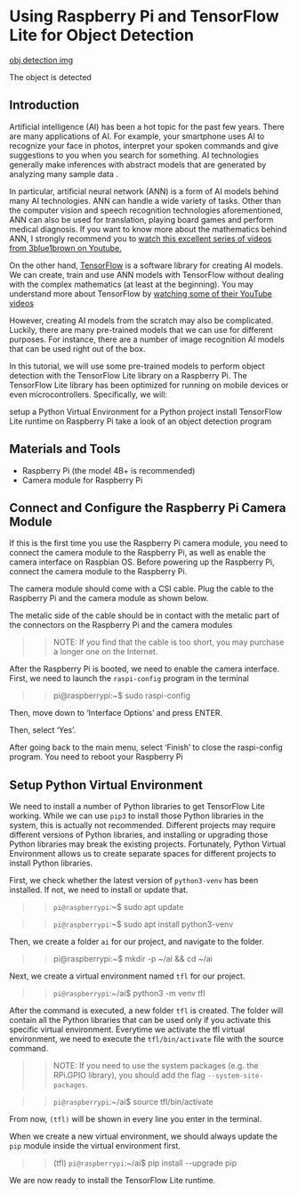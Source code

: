 # Using Raspberry Pi and TensorFlow Lite for Object Detection

[obj detection img](https://gpiocc.github.io/learn/assets/post/2020-04-18-martin-ku-using-raspberry-pi-and-tensorflow-lite-for-object-detection/object-detected.png#center)

  The object is detected

## Introduction

Artificial intelligence (AI) has been a hot topic for the past few years. There are many applications of AI. For example, your smartphone uses AI to recognize your face in photos, interpret your spoken commands and give suggestions to you when you search for something. AI technologies generally make inferences with abstract models that are generated by analyzing many sample data .

In particular, artificial neural network (ANN) is a form of AI models behind many AI technologies. ANN can handle a wide variety of tasks. Other than the computer vision and speech recognition technologies aforementioned, ANN can also be used for translation, playing board games and perform medical diagnosis. If you want to know more about the mathematics behind ANN, I strongly recommend you to [watch this excellent series of videos from 3blue1brown on Youtube.](https://www.youtube.com/watch?v=aircAruvnKk&list=PLZHQObOWTQDNU6R1_67000Dx_ZCJB-3pi)

On the other hand, [TensorFlow](https://www.tensorflow.org/) is a software library for creating AI models. We can create, train and use ANN models with TensorFlow without dealing with the complex mathematics (at least at the beginning). You may understand more about TensorFlow by [watching some of their YouTube videos](https://www.youtube.com/channel/UC0rqucBdTuFTjJiefW5t-IQ)

However, creating AI models from the scratch may also be complicated. Luckily, there are many pre-trained models that we can use for different purposes. For instance, there are a number of image recognition AI models that can be used right out of the box.

In this tutorial, we will use some pre-trained models to perform object detection with the TensorFlow Lite library on a Raspberry Pi. The TensorFlow Lite library has been optimized for running on mobile devices or even microcontrollers. Specifically, we will:

setup a Python Virtual Environment for a Python project
install TensorFlow Lite runtime on Raspberry Pi
take a look of an object detection program

## Materials and Tools

 * Raspberry Pi (the model 4B+ is recommended)
 * Camera module for Raspberry Pi


## Connect and Configure the Raspberry Pi Camera Module

If this is the first time you use the Raspberry Pi camera module, you need to connect the camera module to the Raspberry Pi, as well as enable the camera interface on Raspbian OS. Before powering up the Raspberry Pi, connect the camera module to the Raspberry Pi.

The camera module should come with a CSI cable. Plug the cable to the Raspberry Pi and the camera module as shown below.

The metalic side of the cable should be in contact with the metalic part of the connectors on the Raspberry Pi and the camera modules

>>NOTE: If you find that the cable is too short, you may purchase a longer one on the Internet.

After the Raspberry Pi is booted, we need to enable the camera interface. First, we need to launch the `raspi-config` program in the terminal

>>pi@raspberrypi:~$ sudo raspi-config

Then, move down to ‘Interface Options’ and press ENTER.

Then, select ‘Yes’.

After going back to the main menu, select ‘Finish’ to close the raspi-config program. You need to reboot your Raspberry Pi

## Setup Python Virtual Environment

We need to install a number of Python libraries to get TensorFlow Lite working. While we can use `pip3` to install those Python libraries in the system, this is actually not recommended. Different projects may require different versions of Python libraries, and installing or upgrading those Python libraries may break the existing projects. Fortunately, Python Virtual Environment allows us to create separate spaces for different projects to install Python libraries.

First, we check whether the latest version of `python3-venv` has been installed. If not, we need to install or update that.

>>`pi@raspberrypi`:~$ sudo apt update

>>`pi@raspberrypi`:~$ sudo apt install python3-venv

Then, we create a folder `ai` for our project, and navigate to the folder.
>>pi@raspberrypi:~$ mkdir -p ~/ai && cd ~/ai

Next, we create a virtual environment named `tfl` for our project.
>>`pi@raspberrypi`:~/ai$ python3 -m venv tfl

After the command is executed, a new folder `tfl` is created. The folder will contain all the Python libraries that can be used only if you activate this specific virtual environment. Everytime we activate the tfl virtual environment, we need to execute the `tfl/bin/activate` file with the source command.

>>NOTE: If you need to use the system packages (e.g. the RPi.GPIO library), you should add the flag `--system-site-packages`.

>>`pi@raspberrypi`:~/ai$ source tfl/bin/activate

From now, `(tfl)` will be shown in every line you enter in the terminal.


When we create a new virtual environment, we should always update the `pip` module inside the virtual environment first.

>>(tfl) `pi@raspberrypi`:~/ai$ pip install --upgrade pip

We are now ready to install the TensorFlow Lite runtime.


